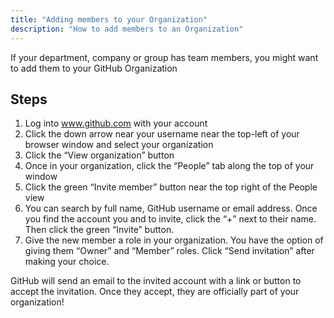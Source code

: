 ```yaml
---
title: "Adding members to your Organization"
description: "How to add members to an Organization"
---
```


If your department, company or group has team members, you might want to add them to your GitHub Organization

## Steps

1. Log into www.github.com with your account
2. Click the down arrow near your username near the top-left of your browser window and select your organization
3. Click the “View organization” button
4. Once in your organization, click the “People” tab along the top of your window
5. Click the green “Invite member” button near the top right of the People view
6. You can search by full name, GitHub username or email address. Once you find the account you and to invite, click the “+” next to their name. Then click the green “Invite” button.
7. Give the new member a role in your organization. You have the option of giving them “Owner” and “Member” roles. Click “Send invitation” after making your choice.

GitHub will send an email to the invited account with a link or button to accept the invitation. Once they accept, they are officially part of your organization!

